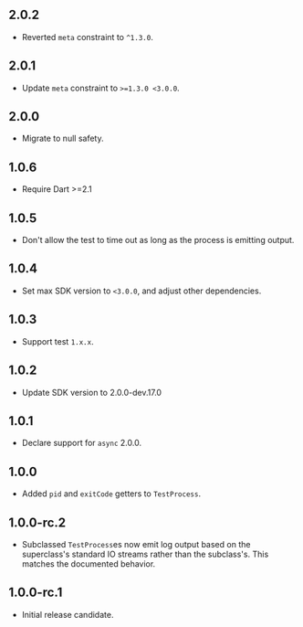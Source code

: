 ## 2.0.2

* Reverted `meta` constraint to `^1.3.0`.

## 2.0.1

* Update `meta` constraint to `>=1.3.0 <3.0.0`.

## 2.0.0

* Migrate to null safety.

## 1.0.6

* Require Dart >=2.1

## 1.0.5

* Don't allow the test to time out as long as the process is emitting output.

## 1.0.4

* Set max SDK version to `<3.0.0`, and adjust other dependencies.

## 1.0.3

* Support test `1.x.x`.

## 1.0.2

* Update SDK version to 2.0.0-dev.17.0

## 1.0.1

* Declare support for `async` 2.0.0.

## 1.0.0

* Added `pid` and `exitCode` getters to `TestProcess`.

## 1.0.0-rc.2

* Subclassed `TestProcess`es now emit log output based on the superclass's
  standard IO streams rather than the subclass's. This matches the documented
  behavior.

## 1.0.0-rc.1

* Initial release candidate.
